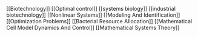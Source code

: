 [[Biotechnology]]
[[Optimal control]]
[[systems biology]]
[[industrial biotechnology]]
[[Nonlinear Systems]]
[[Modeling And Identification]]
[[Optimization Problems]]
[[Bacterial Resource Allocation]]
[[Mathematical Cell Model Dynamics And Control]]
[[Mathematical Systems Theory]]
